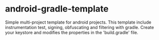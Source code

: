 android-gradle-template
=======================

Simple multi-project template for android projects. This template include instrumentation test, signing, obfuscating and filtering with gradle. Create your keystore and modifies the properties in the 'build.gradle' file.
